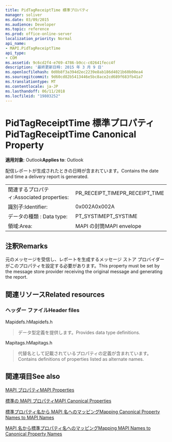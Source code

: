 ```yaml
---
title: PidTagReceiptTime 標準プロパティ
manager: soliver
ms.date: 03/09/2015
ms.audience: Developer
ms.topic: reference
ms.prod: office-online-server
localization_priority: Normal
api_name:
- MAPI.PidTagReceiptTime
api_type:
- COM
ms.assetid: 9c6cd2f4-e769-4786-b9cc-c02641fecc4f
description: '最終更新日時: 2015 年 3 月 9 日'
ms.openlocfilehash: 0d0b8f3a394d2ec2239e8ab186d4021b60b00ea4
ms.sourcegitcommit: 9d60cd82b5413446e5bc8ace2cd689f683fb41a7
ms.translationtype: MT
ms.contentlocale: ja-JP
ms.lasthandoff: 06/11/2018
ms.locfileid: "19803252"
---
```

# <a name="pidtagreceipttime-canonical-property"></a><span data-ttu-id="ee459-103">PidTagReceiptTime 標準プロパティ</span><span class="sxs-lookup"><span data-stu-id="ee459-103">PidTagReceiptTime Canonical Property</span></span>

  
  
<span data-ttu-id="ee459-104">**適用対象**: Outlook</span><span class="sxs-lookup"><span data-stu-id="ee459-104">**Applies to**: Outlook</span></span> 
  
<span data-ttu-id="ee459-105">配信レポートが生成されたときの日時が含まれています。</span><span class="sxs-lookup"><span data-stu-id="ee459-105">Contains the date and time a delivery report is generated.</span></span>
  
|||
|:-----|:-----|
|<span data-ttu-id="ee459-106">関連するプロパティ:</span><span class="sxs-lookup"><span data-stu-id="ee459-106">Associated properties:</span></span>  <br/> |<span data-ttu-id="ee459-107">PR_RECEIPT_TIME</span><span class="sxs-lookup"><span data-stu-id="ee459-107">PR_RECEIPT_TIME</span></span>  <br/> |
|<span data-ttu-id="ee459-108">識別子:</span><span class="sxs-lookup"><span data-stu-id="ee459-108">Identifier:</span></span>  <br/> |<span data-ttu-id="ee459-109">0x002A</span><span class="sxs-lookup"><span data-stu-id="ee459-109">0x002A</span></span>  <br/> |
|<span data-ttu-id="ee459-110">データの種類 : </span><span class="sxs-lookup"><span data-stu-id="ee459-110">Data type:</span></span>  <br/> |<span data-ttu-id="ee459-111">PT_SYSTIME</span><span class="sxs-lookup"><span data-stu-id="ee459-111">PT_SYSTIME</span></span>  <br/> |
|<span data-ttu-id="ee459-112">領域:</span><span class="sxs-lookup"><span data-stu-id="ee459-112">Area:</span></span>  <br/> |<span data-ttu-id="ee459-113">MAPI の封筒</span><span class="sxs-lookup"><span data-stu-id="ee459-113">MAPI envelope</span></span>  <br/> |
   
## <a name="remarks"></a><span data-ttu-id="ee459-114">注釈</span><span class="sxs-lookup"><span data-stu-id="ee459-114">Remarks</span></span>

<span data-ttu-id="ee459-115">元のメッセージを受信し、レポートを生成するメッセージ ストア プロバイダーがこのプロパティを設定する必要があります。</span><span class="sxs-lookup"><span data-stu-id="ee459-115">This property must be set by the message store provider receiving the original message and generating the report.</span></span> 
  
## <a name="related-resources"></a><span data-ttu-id="ee459-116">関連リソース</span><span class="sxs-lookup"><span data-stu-id="ee459-116">Related resources</span></span>

### <a name="header-files"></a><span data-ttu-id="ee459-117">ヘッダー ファイル</span><span class="sxs-lookup"><span data-stu-id="ee459-117">Header files</span></span>

<span data-ttu-id="ee459-118">Mapidefs.h</span><span class="sxs-lookup"><span data-stu-id="ee459-118">Mapidefs.h</span></span>
  
> <span data-ttu-id="ee459-119">データ型定義を提供します。</span><span class="sxs-lookup"><span data-stu-id="ee459-119">Provides data type definitions.</span></span>
    
<span data-ttu-id="ee459-120">Mapitags.h</span><span class="sxs-lookup"><span data-stu-id="ee459-120">Mapitags.h</span></span>
  
> <span data-ttu-id="ee459-121">代替名として記載されているプロパティの定義が含まれています。</span><span class="sxs-lookup"><span data-stu-id="ee459-121">Contains definitions of properties listed as alternate names.</span></span>
    
## <a name="see-also"></a><span data-ttu-id="ee459-122">関連項目</span><span class="sxs-lookup"><span data-stu-id="ee459-122">See also</span></span>



[<span data-ttu-id="ee459-123">MAPI プロパティ</span><span class="sxs-lookup"><span data-stu-id="ee459-123">MAPI Properties</span></span>](mapi-properties.md)
  
[<span data-ttu-id="ee459-124">標準の MAPI プロパティ</span><span class="sxs-lookup"><span data-stu-id="ee459-124">MAPI Canonical Properties</span></span>](mapi-canonical-properties.md)
  
[<span data-ttu-id="ee459-125">標準プロパティ名から MAPI 名へのマッピング</span><span class="sxs-lookup"><span data-stu-id="ee459-125">Mapping Canonical Property Names to MAPI Names</span></span>](mapping-canonical-property-names-to-mapi-names.md)
  
[<span data-ttu-id="ee459-126">MAPI 名から標準プロパティ名へのマッピング</span><span class="sxs-lookup"><span data-stu-id="ee459-126">Mapping MAPI Names to Canonical Property Names</span></span>](mapping-mapi-names-to-canonical-property-names.md)

